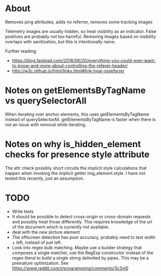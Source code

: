
# About

Removes ping attributes, adds no referrer, removes some tracking images

Telemetry images are usually hidden, so treat visibility as an indicator. False
positives are probably not too harmful. Removing images based on visibility
overlaps with sanitization, but this is intentionally naive.

Further reading:

* https://blog.fastmail.com/2016/06/20/everything-you-could-ever-want-to-know-and-more-about-controlling-the-referer-header/
* http://w3c.github.io/html/links.html#link-type-noreferrer

# Notes on getElementsByTagName vs querySelectorAll

When iterating over anchor elements, this uses getElementsByTagName
instead of querySelectorAll. getElementsByTagName is faster when there is not an
issue with removal while iterating.

# Notes on why is_hidden_element checks for presence style attribute

The attr check possibly short circuits the implicit style calculations
that happen when invoking the implicit getter img_element.style. I have not
tested this recently, just an assumption.

# TODO

* Write tests
* It should be possible to detect cross-origin or cross-domain requests and
possibly treat those differently. This requires knowledge of the url of the
document which is currently not available.
* deal with the new picture element
* The offscreen detection has poor accuracy, probably need to test width + left, instead of just left.
* Look into regex bulk matching. Maybe use a builder strategy that composes a
single matcher, use the RegExp constructor instead of the regex literal to build
a single string delimited by pipes. This may be a premature optimization. See
https://www.reddit.com/r/programming/comments/3c3vl0
